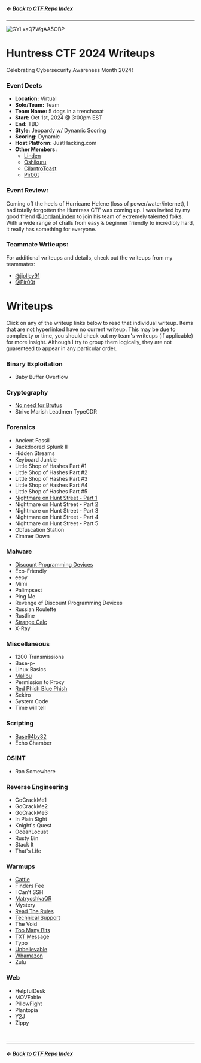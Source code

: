 ##### <- [Back to CTF Repo Index](../../README.md)

---

![GYLxaQ7WgAA5OBP](https://github.com/user-attachments/assets/cc213856-a063-415e-9f29-628096f2409e)

# Huntress CTF 2024 Writeups
Celebrating Cybersecurity Awareness Month 2024!

### Event Deets

- **Location:** Virtual
- **Solo/Team:** Team
- **Team Name:** 5 dogs in a trenchcoat
- **Start:** Oct 1st, 2024 @ 3:00pm EST
- **End:** TBD
- **Style:** Jeopardy w/ Dynamic Scoring
- **Scoring:** Dynamic
- **Host Platform:** JustHacking.com
- **Other Members:**
  - [Linden](https://github.com/JordanLinden)
  - [Oshikuru](https://jjolley91.github.io/blog/)
  - [CilantroToast](https://github.com/Sil3ntgh0st)
  - [Pir00t](https://ultimacybr.co.uk/hctf23_main/)



### Event Review:
Coming off the heels of Hurricane Helene (loss of power/water/internet), I had totally forgotten the Huntress CTF was coming up. I was invited by my good friend [@JordanLinden](https://github.com/JordanLinden) to join his team of extremely talented folks. With a wide range of challs from easy & beginner friendly to incredibly hard, it really has something for everyone. 

### Teammate Writeups:
For additional writeups and details, check out the writeups from my teammates:

- [@jjolley91](https://jjolley91.github.io/blog/)
- [@Pir00t](https://ultimacybr.co.uk/hctf23_main/)

# Writeups
Click on any of the writeup links below to read that individual writeup. Items that are not hyperlinked have no current writeup. This may be due to complexity or time, you should check out my team's writeups (if applicable) for more insight. Although I try to group them logically, they are not guarenteed to appear in any particular order.

### Binary Exploitation
- Baby Buffer Overflow

### Cryptography
- [No need for Brutus](crypto/no-need-for-brutus.md)
- Strive Marish Leadmen TypeCDR

### Forensics
- Ancient Fossil
- Backdoored Splunk II
- Hidden Streams
- Keyboard Junkie
- Little Shop of Hashes Part #1
- Little Shop of Hashes Part #2
- Little Shop of Hashes Part #3
- Little Shop of Hashes Part #4
- Little Shop of Hashes Part #5
- [Nightmare on Hunt Street - Part 1](forensics/nightmare-on-hunt-street-part-1.md)
- Nightmare on Hunt Street - Part 2
- Nightmare on Hunt Street - Part 3
- Nightmare on Hunt Street - Part 4
- Nightmare on Hunt Street - Part 5
- Obfuscation Station
- Zimmer Down

### Malware
- [Discount Programming Devices](malware/discount-programming-devices.md)
- Eco-Friendly
- eepy
- Mimi
- Palimpsest
- Ping Me
- Revenge of Discount Programming Devices
- Russian Roulette
- Rustline
- [Strange Calc](malware/strange-calc.md)
- X-Ray

### Miscellaneous
- 1200 Transmissions
- Base-p-
- Linux Basics
- [Malibu](misc/malibu.md)
- Permission to Proxy
- [Red Phish Blue Phish](misc/red-phish-blue-phish.md)
- Sekiro
- System Code
- Time will tell

### Scripting
- [Base64by32](scripting/base64by32.md)
- Echo Chamber

### OSINT
- Ran Somewhere

### Reverse Engineering
- GoCrackMe1
- GoCrackMe2
- GoCrackMe3
- In Plain Sight
- Knight's Quest
- OceanLocust
- Rusty Bin
- Stack It
- That's Life

### Warmups
- [Cattle](warmups/cattle.md)
- Finders Fee
- I Can't SSH
- [MatryoshkaQR](warmups/matryoshkaqr.md)
- Mystery
- [Read The Rules](warmups/read-the-rules.md)
- [Technical Support](warmups/technical-support.md)
- The Void
- [Too Many Bits](warmups/too-many-bits.md)
- [TXT Message](warmups/txt-message.md)
- Typo
- [Unbelievable](warmups/unbelievable.md)
- [Whamazon](warmupS/whamazon.md)
- Zulu

### Web
- HelpfulDesk
- MOVEable
- PillowFight
- Plantopia
- Y2J
- Zippy

&nbsp;

---

##### <- [Back to CTF Repo Index](../../README.md)